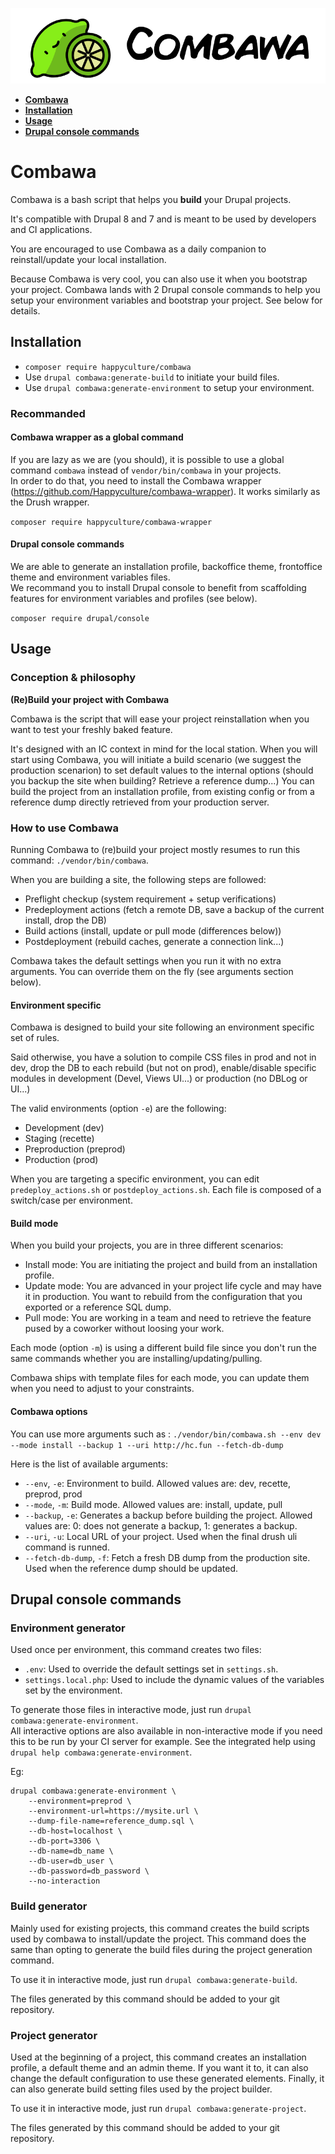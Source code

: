 ![Logo Combawa](logo_combawa.png)

* **[Combawa](#combawa)**
* **[Installation](#installation)**
* **[Usage](#usage)**
* **[Drupal console commands](#drupal-console-commands)**

# <a name="combawa"></a>Combawa
Combawa is a bash script that helps you **build** your Drupal projects.

It's compatible with Drupal 8 and 7 and is meant to be used by developers and CI applications.

You are encouraged to use Combawa as a daily companion to reinstall/update your local installation.

Because Combawa is very cool, you can also use it when you bootstrap your project. Combawa lands with 2 Drupal console commands to help you setup your environment variables and bootstrap your project. See below for details.

## <a name="installation"></a>Installation

- `composer require happyculture/combawa`
- Use `drupal combawa:generate-build` to initiate your build files.
- Use `drupal combawa:generate-environment` to setup your environment.

### Recommanded

#### Combawa wrapper as a global command

If you are lazy as we are (you should), it is possible to use a global command `combawa` instead of `vendor/bin/combawa` in your projects.  
In order to do that, you need to install the Combawa wrapper (https://github.com/Happyculture/combawa-wrapper). It works similarly as the Drush wrapper. 

`composer require happyculture/combawa-wrapper`


#### Drupal console commands

We are able to generate an installation profile, backoffice theme, frontoffice theme and environment variables files.  
We recommand you to install Drupal console to benefit from scaffolding features for environment variables and profiles (see below).

`composer require drupal/console`

## <a name="usage"></a>Usage

### Conception & philosophy 

**(Re)Build your project with Combawa**

Combawa is the script that will ease your project reinstallation when you want to test your freshly baked feature.

It's designed with an IC context in mind for the local station.
When you will start using Combawa, you will initiate a build scenario (we suggest the production scenarion) to set default values to the internal options (should you backup the site when building? Retrieve a reference dump...)
You can build the project from an installation profile, from existing config or from a reference dump directly retrieved from your production server. 

### How to use Combawa

Running Combawa to (re)build your project mostly resumes to run this command: `./vendor/bin/combawa`.

When you are building a site, the following steps are followed:
* Preflight checkup (system requirement + setup verifications)
* Predeployment actions (fetch a remote DB, save a backup of the current install, drop the DB)
* Build actions (install, update or pull mode (differences below))
* Postdeployment (rebuild caches, generate a connection link...)

Combawa takes the default settings when you run it with no extra arguments.
You can override them on the fly (see arguments section below).

#### Environment specific

Combawa is designed to build your site following an environment specific set of rules.

Said otherwise, you have a solution to compile CSS files in prod and not in dev, drop the DB to each rebuild (but not on prod), enable/disable specific modules in development (Devel, Views UI...) or production (no DBLog or UI...)  

The valid environments (option `-e`) are the following:
* Development (dev)
* Staging (recette)
* Preproduction (preprod)
* Production (prod)

When you are targeting a specific environment, you can edit `predeploy_actions.sh` or `postdeploy_actions.sh`. Each file is composed of a switch/case per environment.

#### Build mode

When you build your projects, you are in three different scenarios:
- Install mode: You are initiating the project and build from an installation profile.
- Update mode: You are advanced in your project life cycle and may have it in production. You want to rebuild from the configuration that you exported or a reference SQL dump.
- Pull mode: You are working in a team and need to retrieve the feature pused by a coworker without loosing your work.

Each mode (option `-m`) is using a different build file since you don't run the same commands whether you are installing/updating/pulling.

Combawa ships with template files for each mode, you can update them when you need to adjust to your constraints.

#### Combawa options

You can use more arguments such as : `./vendor/bin/combawa.sh --env dev --mode install --backup 1 --uri http://hc.fun --fetch-db-dump`

Here is the list of available arguments:
* `--env`, `-e`: Environment to build. Allowed values are: dev, recette, preprod, prod
* `--mode`, `-m`: Build mode. Allowed values are: install, update, pull
* `--backup`, `-e`: Generates a backup before building the project. Allowed values are: 0: does not generate a backup, 1: generates a backup.
* `--uri`, `-u`: Local URL of your project. Used when the final drush uli command is runned.
* `--fetch-db-dump`, `-f`: Fetch a fresh DB dump from the production site. Used when the reference dump should be updated.

## <a name="drupal-console-commands"></a>Drupal console commands

### Environment generator

Used once per environment, this command creates two files: 
- `.env`: Used to override the default settings set in `settings.sh`.
- `settings.local.php`: Used to include the dynamic values of the variables set by the environment.

To generate those files in interactive mode, just run `drupal combawa:generate-environment`.\
All interactive options are also available in non-interactive mode if you need this to be run by your CI server for example. See the integrated help using `drupal help combawa:generate-environment`.

Eg:
```
drupal combawa:generate-environment \
    --environment=preprod \
    --environment-url=https://mysite.url \
    --dump-file-name=reference_dump.sql \
    --db-host=localhost \
    --db-port=3306 \
    --db-name=db_name \
    --db-user=db_user \
    --db-password=db_password \
    --no-interaction
```

### Build generator

Mainly used for existing projects, this command creates the build scripts used by combawa to install/update the project. This command does the same than opting to generate the build files during the project generation command.

To use it in interactive mode, just run `drupal combawa:generate-build`.

The files generated by this command should be added to your git repository.

### Project generator

Used at the beginning of a project, this command creates an installation profile, a default theme and an admin theme. If you want it to, it can also change the default configuration to use these generated elements. Finally, it can also generate build setting files used by the project builder.

To use it in interactive mode, just run `drupal combawa:generate-project`.

The files generated by this command should be added to your git repository.
